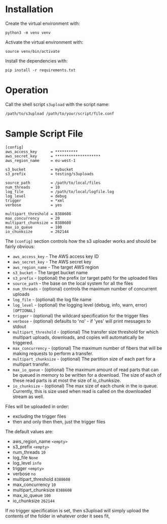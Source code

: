 # Installation

Create the virtual environment with:
~~~
python3 -m venv venv
~~~

Activate the virtual environment with:
~~~
source venv/bin/activate
~~~

Install the dependencies with:
~~~
pip install -r requirements.txt
~~~

# Operation

Call the shell script `s3upload` with the script name:
~~~
/path/to/s3upload /path/to/your/script/file.conf
~~~

# Sample Script File

~~~
[config]
aws_access_key      = **********
aws_secret_key      = ********************
aws_region_name     = eu-west-1

s3_bucket           = mybucket
s3_prefix           = testing/s3uploads

source_path         = /path/to/local/files
num_threads         = 10
log_file            = /path/to/local/logfile.log
log_level           = debug
trigger             = *xml
verbose             = yes

multipart_threshold = 8388608
max_concurrency     = 20
multipart_chunksize = 8388608
max_io_queue        = 100
io_chunksize        = 262144
~~~

The `[config]` section controls how the s3 uploader works and should be fairly
obvious:

* `aws_access_key`  - The AWS access key ID
* `aws_secret_key`  - The AWS secret key
* `aws_region_name` - The target AWS region 
* `s3_bucket` - The target bucket name
* `s3_prefix` - (optional) the prefix (or target path) for the uploaded files
* `source_path` - the base on the local system for all the files
* `num_threads` - (optional) controls the maximum number of concurrent uploads
* `log_file` - (optional) the log file name
* `log_level` - (optional) the logging level (debug, info, warn, error) `[OPTIONAL]`
* `trigger` - (optional) the wildcard specification for the trigger files
* `verbose` - (optional) defaults to 'no' - if 'yes' will print messages to stdout
* `multipart_threshold` - (optional) The transfer size threshold for which multipart uploads, downloads, and copies will automatically be triggered.
* `max_concurrency` - (optional) The maximum number of fibers that will be making requests to perform a transfer.
* `multipart_chunksize` - (optional) The partition size of each part for a multipart transfer.
* `max_io_queue` - (optional) The maximum amount of read parts that can be queued in memory to be written for a download. The size of each of these read parts is at most the size of io_chunksize.
* `io_chunksize` - (optional) The max size of each chunk in the io queue. Currently, this is size used when read is called on the downloaded stream as well.

Files will be uploaded in order:

* excluding the trigger files
* then and only then then, just the trigger files

The default values are:
* aws_region_name `<empty>`
* s3_prefix `<empty>`
* num_threads `10`
* log_file `None`
* log_level `info`
* trigger `<empty>`
* verbose `no`
* multipart_threshold `8388608`
* max_concurrency `10`
* multipart_chunksize `8388608`
* max_io_queue `100`
* io_chunksize `262144`

If no trigger specification is set, then s3upload will simply upload the contents of the folder in whatever order it sees fit, 
